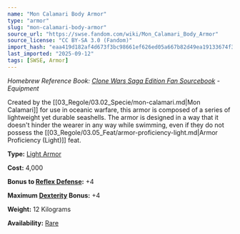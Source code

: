 ```yaml
---
name: "Mon Calamari Body Armor"
type: "armor"
slug: "mon-calamari-body-armor"
source_url: "https://swse.fandom.com/wiki/Mon_Calamari_Body_Armor"
source_license: "CC BY-SA 3.0 (Fandom)"
import_hash: "eaa419d182af4d673f3bc98661ef626ed05a667b82d49ea19133674f3cdaf0e1"
last_imported: "2025-09-12"
tags: [SWSE, Armor]
---
```

*Homebrew Reference Book: [Clone Wars Saga Edition Fan Sourcebook](https://swse.fandom.com/wiki/Clone_Wars_Saga_Edition_Fan_Sourcebook) - Equipment*

Created by the [[03_Regole/03.02_Specie/mon-calamari.md|Mon Calamari]] for use in oceanic warfare, this armor is composed of a series of lightweight yet durable seashells. The armor is designed in a way that it doesn't hinder the wearer in any way while swimming, even if they do not possess the [[03_Regole/03.05_Feat/armor-proficiency-light.md|Armor Proficiency (Light)]] feat.

**Type:** [Light Armor](https://swse.fandom.com/wiki/Light_Armor)

**Cost:** 4,000

**Bonus to [Reflex Defense](https://swse.fandom.com/wiki/Reflex_Defense):** +4

**Maximum [Dexterity](https://swse.fandom.com/wiki/Dexterity) Bonus:** +4

**Weight:** 12 Kilograms

**Availability:** [Rare](https://swse.fandom.com/wiki/Rare)
